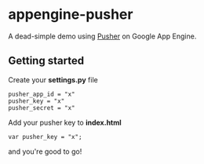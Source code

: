 # appengine-pusher
A dead-simple demo using <a href="http://pusher.com" target="_blank">Pusher</a> on Google App Engine.


## Getting started
Create your <b>settings.py</b> file
```
pusher_app_id = "x"
pusher_key = "x"
pusher_secret = "x"
```

Add your pusher key to <b>index.html</b>
```
var pusher_key = "x";
```

and you're good to go!
